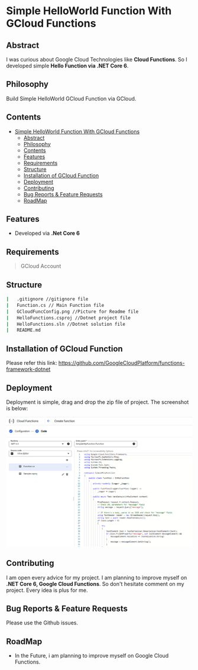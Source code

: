 # Simple HelloWorld Function With GCloud Functions

## Abstract

I was curious about Google Cloud Technologies like **Cloud Functions**. So I developed simple **Hello Function via .NET Core 6**.

## Philosophy

Build Simple HelloWorld GCloud Function via GCloud.

## Contents

- [Simple HelloWorld Function With GCloud Functions](#simple-helloworld-function-with-gcloud-functions)
  - [Abstract](#abstract)
  - [Philosophy](#philosophy)
  - [Contents](#contents)
  - [Features](#features)
  - [Requirements](#requirements)
  - [Structure](#structure)
  - [Installation of GCloud Function](#installation-of-gcloud-function)
  - [Deployment](#deployment)
  - [Contributing](#contributing)
  - [Bug Reports \& Feature Requests](#bug-reports--feature-requests)
  - [RoadMap](#roadmap)

## Features

- Developed via **.Net Core 6**

## Requirements

> GCloud Account

## Structure

```bash
|   .gitignore //gitignore file
|   Function.cs // Main Function file
|   GCloudFuncConfig.png //Picture for Readme file
|   HelloFunctions.csproj //Dotnet project file
|   HelloFunctions.sln //Dotnet solution file
|   README.md
```

## Installation of GCloud Function

Please refer this link: <https://github.com/GoogleCloudPlatform/functions-framework-dotnet>

## Deployment

Deployment is simple, drag and drop the zip file of project. The screenshot is below:

<img src="./GCloudFuncConfig.png" />

## Contributing

I am open every advice for my project. I am planning to improve myself on **.NET Core 6, Google Cloud Functions**. So don't hesitate comment on my project. Every idea is plus for me.

## Bug Reports & Feature Requests

Please use the Github issues.

## RoadMap

- In the Future, i am planning to improve myself on Google Cloud Functions.

<!---->
